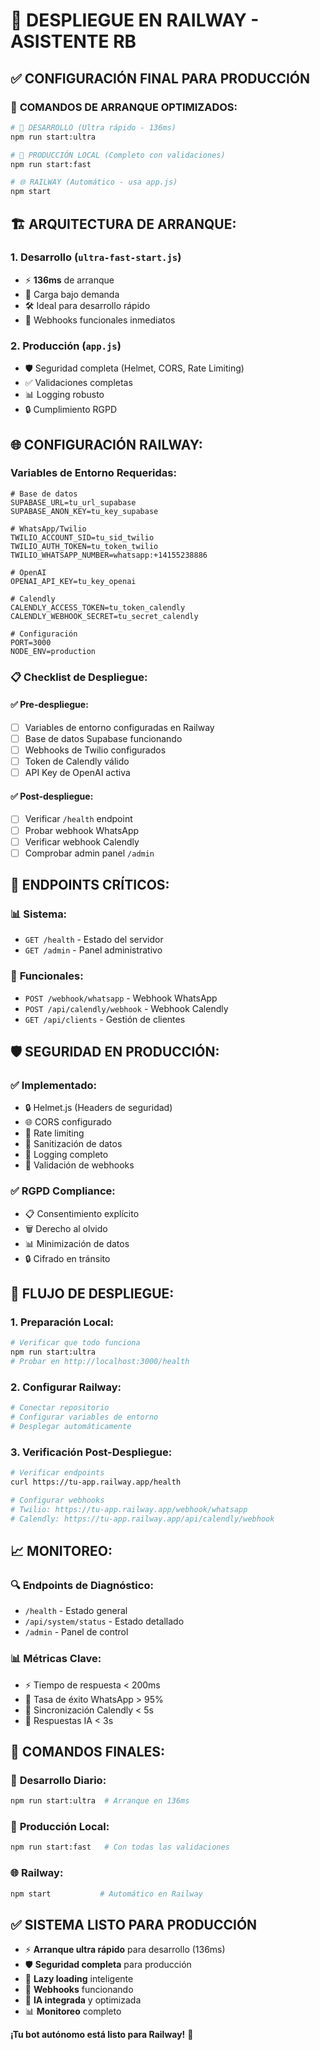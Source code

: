 # 🚀 DESPLIEGUE EN RAILWAY - ASISTENTE RB

## ✅ CONFIGURACIÓN FINAL PARA PRODUCCIÓN

### 🎯 **COMANDOS DE ARRANQUE OPTIMIZADOS:**

```bash
# 🔧 DESARROLLO (Ultra rápido - 136ms)
npm run start:ultra

# 🚀 PRODUCCIÓN LOCAL (Completo con validaciones)
npm run start:fast

# 🌐 RAILWAY (Automático - usa app.js)
npm start
```

## 🏗️ **ARQUITECTURA DE ARRANQUE:**

### 1. **Desarrollo** (`ultra-fast-start.js`)

- ⚡ **136ms** de arranque
- 🔄 Carga bajo demanda
- 🛠️ Ideal para desarrollo rápido
- 📱 Webhooks funcionales inmediatos

### 2. **Producción** (`app.js`)

- 🛡️ Seguridad completa (Helmet, CORS, Rate Limiting)
- ✅ Validaciones completas
- 📊 Logging robusto
- 🔒 Cumplimiento RGPD

## 🌐 **CONFIGURACIÓN RAILWAY:**

### Variables de Entorno Requeridas:

```env
# Base de datos
SUPABASE_URL=tu_url_supabase
SUPABASE_ANON_KEY=tu_key_supabase

# WhatsApp/Twilio
TWILIO_ACCOUNT_SID=tu_sid_twilio
TWILIO_AUTH_TOKEN=tu_token_twilio
TWILIO_WHATSAPP_NUMBER=whatsapp:+14155238886

# OpenAI
OPENAI_API_KEY=tu_key_openai

# Calendly
CALENDLY_ACCESS_TOKEN=tu_token_calendly
CALENDLY_WEBHOOK_SECRET=tu_secret_calendly

# Configuración
PORT=3000
NODE_ENV=production
```

### 📋 **Checklist de Despliegue:**

#### ✅ **Pre-despliegue:**

- [ ] Variables de entorno configuradas en Railway
- [ ] Base de datos Supabase funcionando
- [ ] Webhooks de Twilio configurados
- [ ] Token de Calendly válido
- [ ] API Key de OpenAI activa

#### ✅ **Post-despliegue:**

- [ ] Verificar `/health` endpoint
- [ ] Probar webhook WhatsApp
- [ ] Verificar webhook Calendly
- [ ] Comprobar admin panel `/admin`

## 🔗 **ENDPOINTS CRÍTICOS:**

### 📊 **Sistema:**

- `GET /health` - Estado del servidor
- `GET /admin` - Panel administrativo

### 📱 **Funcionales:**

- `POST /webhook/whatsapp` - Webhook WhatsApp
- `POST /api/calendly/webhook` - Webhook Calendly
- `GET /api/clients` - Gestión de clientes

## 🛡️ **SEGURIDAD EN PRODUCCIÓN:**

### ✅ **Implementado:**

- 🔒 Helmet.js (Headers de seguridad)
- 🌐 CORS configurado
- 🚦 Rate limiting
- 🧹 Sanitización de datos
- 📝 Logging completo
- 🔐 Validación de webhooks

### ✅ **RGPD Compliance:**

- 📋 Consentimiento explícito
- 🗑️ Derecho al olvido
- 📊 Minimización de datos
- 🔒 Cifrado en tránsito

## 🚀 **FLUJO DE DESPLIEGUE:**

### 1. **Preparación Local:**

```bash
# Verificar que todo funciona
npm run start:ultra
# Probar en http://localhost:3000/health
```

### 2. **Configurar Railway:**

```bash
# Conectar repositorio
# Configurar variables de entorno
# Desplegar automáticamente
```

### 3. **Verificación Post-Despliegue:**

```bash
# Verificar endpoints
curl https://tu-app.railway.app/health

# Configurar webhooks
# Twilio: https://tu-app.railway.app/webhook/whatsapp
# Calendly: https://tu-app.railway.app/api/calendly/webhook
```

## 📈 **MONITOREO:**

### 🔍 **Endpoints de Diagnóstico:**

- `/health` - Estado general
- `/api/system/status` - Estado detallado
- `/admin` - Panel de control

### 📊 **Métricas Clave:**

- ⚡ Tiempo de respuesta < 200ms
- 📱 Tasa de éxito WhatsApp > 95%
- 📅 Sincronización Calendly < 5s
- 🤖 Respuestas IA < 3s

## 🎯 **COMANDOS FINALES:**

### 🔧 **Desarrollo Diario:**

```bash
npm run start:ultra  # Arranque en 136ms
```

### 🚀 **Producción Local:**

```bash
npm run start:fast   # Con todas las validaciones
```

### 🌐 **Railway:**

```bash
npm start           # Automático en Railway
```

## ✅ **SISTEMA LISTO PARA PRODUCCIÓN**

- ⚡ **Arranque ultra rápido** para desarrollo (136ms)
- 🛡️ **Seguridad completa** para producción
- 🔄 **Lazy loading** inteligente
- 📱 **Webhooks** funcionando
- 🤖 **IA integrada** y optimizada
- 📊 **Monitoreo** completo

**¡Tu bot autónomo está listo para Railway!** 🎉
